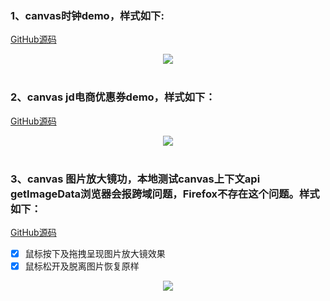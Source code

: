 ### 1、canvas时钟demo，样式如下:  
[GitHub源码](https://github.com/yht1989/clock-demo/blob/master/clock/clock.html)<br>
<div align='center'><img src='https://github.com/yht1989/clock-demo/blob/master/img/clock.png' /></div><br>

### 2、canvas jd电商优惠券demo，样式如下：  
[GitHub源码](https://github.com/yht1989/clock-demo/blob/master/coupon/jd.html) <br> 
<div align='center'><img src='https://github.com/yht1989/clock-demo/blob/master/img/jd.png' /></div><br>

### 3、canvas 图片放大镜功，本地测试canvas上下文api getImageData浏览器会报跨域问题，Firefox不存在这个问题。样式如下：  
[GitHub源码](https://github.com/yht1989/clock-demo/blob/master/magnifier/demo.html)<br>
- [x] 鼠标按下及拖拽呈现图片放大镜效果
- [x] 鼠标松开及脱离图片恢复原样
<div align='center'><img src='https://github.com/yht1989/clock-demo/blob/master/img/magnifier.png' /></div>

